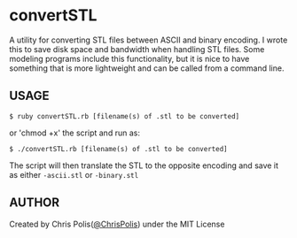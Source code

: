 convertSTL
==========

A utility for converting STL files between ASCII and binary encoding.
I wrote this to save disk space and bandwidth when handling STL files. Some modeling programs include this functionality, but it is nice to have something that is more lightweight and can be called from a command line.

USAGE 
---------
    $ ruby convertSTL.rb [filename(s) of .stl to be converted]
or 'chmod +x' the script and run as:
    
    $ ./convertSTL.rb [filename(s) of .stl to be converted]
The script will then translate the STL to the opposite encoding and save it as either `-ascii.stl` or `-binary.stl`

AUTHOR
-----------
Created by Chris Polis([@ChrisPolis](http://twitter.com/chrispolis)) under the MIT License
